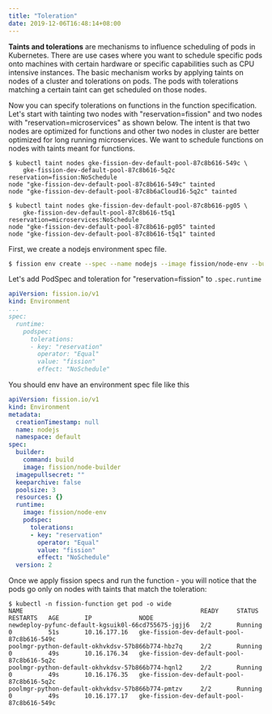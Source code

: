```yaml
---
title: "Toleration"
date: 2019-12-06T16:48:14+08:00
---
```


**Taints and tolerations** are mechanisms to influence scheduling of pods in Kubernetes. There are use cases where 
you want to schedule specific pods onto machines with certain hardware or specific capabilities such as CPU intensive 
instances. The basic mechanism works by applying taints on nodes of a cluster and tolerations on pods. The pods with 
tolerations matching a certain taint can get scheduled on those nodes. 

Now you can specify tolerations on functions in the function specification. Let's start with tainting two nodes with 
"reservation=fission" and two nodes with "reservation=microservices" as shown below. The intent is that two nodes are 
optimized for functions and other two nodes in cluster are better optimized for long running microservices. We want to 
schedule functions on nodes with taints meant for functions.

```
$ kubectl taint nodes gke-fission-dev-default-pool-87c8b616-549c \
    gke-fission-dev-default-pool-87c8b616-5q2c reservation=fission:NoSchedule
node "gke-fission-dev-default-pool-87c8b616-549c" tainted
node "gke-fission-dev-default-pool-87c8b6aCloud16-5q2c" tainted

$ kubectl taint nodes gke-fission-dev-default-pool-87c8b616-pg05 \
    gke-fission-dev-default-pool-87c8b616-t5q1 reservation=microservices:NoSchedule
node "gke-fission-dev-default-pool-87c8b616-pg05" tainted
node "gke-fission-dev-default-pool-87c8b616-t5q1" tainted
```

First, we create a nodejs environment spec file.

```sh
$ fission env create --spec --name nodejs --image fission/node-env --builder fission/node-builder
```

Let's add PodSpec and toleration for "reservation=fission" to `.spec.runtime`

```yaml
apiVersion: fission.io/v1
kind: Environment
...
spec:
  runtime:
    podspec:
      tolerations:
      - key: "reservation"
        operator: "Equal"
        value: "fission"
        effect: "NoSchedule"
```

You should env have an environment spec file like this

```yaml
apiVersion: fission.io/v1
kind: Environment
metadata:
  creationTimestamp: null
  name: nodejs
  namespace: default
spec:
  builder:
    command: build
    image: fission/node-builder
  imagepullsecret: ""
  keeparchive: false
  poolsize: 3
  resources: {}
  runtime:
    image: fission/node-env
    podspec:
      tolerations:
      - key: "reservation"
        operator: "Equal"
        value: "fission"
        effect: "NoSchedule"
  version: 2
```

Once we apply fission specs and run the function - you will notice that the pods go only on nodes with taints that match the toleration:

```
$ kubectl -n fission-function get pod -o wide
NAME                                                 READY     STATUS    RESTARTS   AGE       IP             NODE
newdeploy-pyfunc-default-kgsuik0l-66cd755675-jgjj6   2/2       Running   0          51s       10.16.177.16   gke-fission-dev-default-pool-87c8b616-549c
poolmgr-python-default-okhvkdsv-57b866b774-hbz7q     2/2       Running   0          49s       10.16.176.34   gke-fission-dev-default-pool-87c8b616-5q2c
poolmgr-python-default-okhvkdsv-57b866b774-hqnl2     2/2       Running   0          49s       10.16.176.35   gke-fission-dev-default-pool-87c8b616-5q2c
poolmgr-python-default-okhvkdsv-57b866b774-pmtzv     2/2       Running   0          49s       10.16.177.17   gke-fission-dev-default-pool-87c8b616-549c
```
